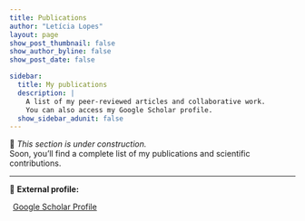 ```yaml
---
title: Publications
author: "Letícia Lopes"
layout: page
show_post_thumbnail: false
show_author_byline: false
show_post_date: false

sidebar: 
  title: My publications
  description: |
    A list of my peer-reviewed articles and collaborative work.  
    You can also access my Google Scholar profile.
  show_sidebar_adunit: false
---
```


🚧 *This section is under construction.*  
Soon, you’ll find a complete list of my publications and scientific contributions.

---

🔗 **External profile:**

<a href="https://scholar.google.com/citations?hl=en&user=qnsQkZQAAAAJ" target="_blank" rel="noopener noreferrer">
  <i class="fab fa-google-scholar" style="margin-right: 6px;"></i>
  Google Scholar Profile
</a>
